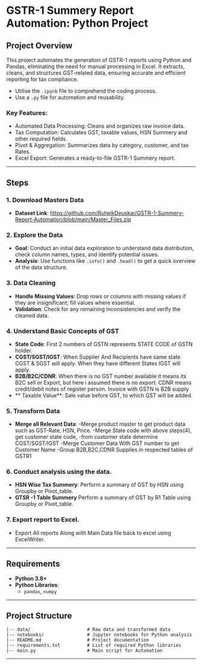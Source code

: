 # GSTR-1 Summery Report Automation: Python Project

## Project Overview


This project automates the generation of GSTR-1 reports using Python and Pandas, eliminating the need for manual processing in Excel. It extracts, cleans, and structures GST-related data, ensuring accurate and efficient reporting for tax compliance. 
- Utilise the `.ipynb` file to comprehend the coding process. 
- Use a `.py` file for automation and reusability.
### Key Features:

- Automated Data Processing: Cleans and organizes raw invoice data.
- Tax Computation: Calculates GST, taxable values, HSN Summery and other required fields.
- Pivot & Aggregation: Summarizes data by category, customer, and tax Rates.
- Excel Export: Generates a ready-to-file GSTR-1 Summery report.


---

##  Steps


### 1. Download Masters Data
   - **Dataset Link**: https://github.com/RutwikDeuskar/GSTR-1-Summery-Report-Automation/blob/main/Master_Files.zip

### 2. Explore the Data
   - **Goal**: Conduct an initial data exploration to understand data distribution, check column names, types, and identify potential issues.
   - **Analysis**: Use functions like `.info()` and `.head()` to get a quick overview of the data structure.

### 3. Data Cleaning
   - **Handle Missing Values**: Drop rows or columns with missing values if they are insignificant; fill values where essential.
   - **Validation**: Check for any remaining inconsistencies and verify the cleaned data.

### 4. Understand Basic Concepts of GST
   - **State Code**: First 2 numbers of GSTN represents STATE CODE of GSTN holder.	
   - **CGST/SGST/IGST**: When Supplier And Recipients have same state CGST & SGST will apply. When they have different States IGST will apply.
   - **B2B/B2C/CDNR**: When there is no GST number available it means its B2C sell or Export, but here i assumed there is no export. CDNR means credit/debit notes of register person. Invoice with GSTN is B2B supply
   - ** Taxable Value**: Sale value before GST, to which GST will be added. 

### 5. Transform Data
   - **Merge all Relevant Data**: 
    	-Merge product master to get product data such as GST-Rate, HSN, Price. 
	-Merge State code with above steps(4), get customer state code,
	-from customer state determine CGST/SGST/IGST
	-Merge Customer Data With GST number to get Customer Name
	-Group B2B,B2C,CDNR Supplies in respected tables of GSTR1

### 6. Conduct analysis using the data.
   - **HSN Wise Tax Summery**: Perform a summary of GST by HSN using Groupby or Pivot_table.
   - **GTSR -1 Table Summery** Perform a summary of GST by R1 Table using Groupby or Pivot_table.

### 7. Export report to Excel.
   - Export All reports Along with Main Data file back to excel using ExcelWriter.



---

## Requirements

- **Python 3.8+**
- **Python Libraries**:
  - `pandas`, `numpy`




---

## Project Structure

```plaintext
|-- data/                     # Raw data and transformed data
|-- notebooks/                # Jupyter notebooks for Python analysis
|-- README.md                 # Project documentation
|-- requirements.txt          # List of required Python libraries
|-- main.py                   # Main script for Automation
```
---
